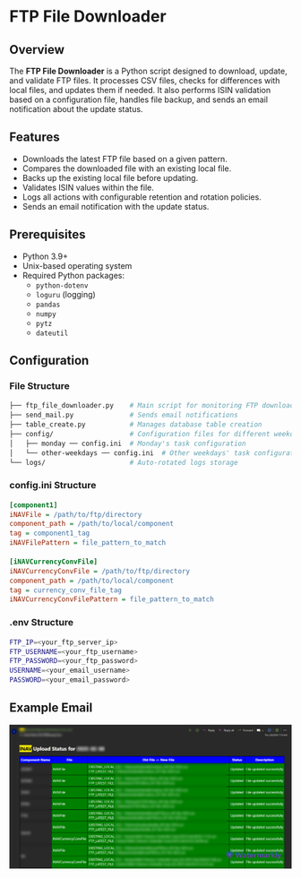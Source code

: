 # FTP File Downloader

## Overview

The **FTP File Downloader** is a Python script designed to download, update, and validate FTP files. It processes CSV files, checks for differences with local files, and updates them if needed. It also performs ISIN validation based on a configuration file, handles file backup, and sends an email notification about the update status.

## Features

- Downloads the latest FTP file based on a given pattern.
- Compares the downloaded file with an existing local file.
- Backs up the existing local file before updating.
- Validates ISIN values within the file.
- Logs all actions with configurable retention and rotation policies.
- Sends an email notification with the update status.

## Prerequisites

- Python 3.9+
- Unix-based operating system
- Required Python packages:
  - `python-dotenv`
  - `loguru` (logging)
  - `pandas`
  - `numpy`
  - `pytz`
  - `dateutil`

## Configuration

### File Structure

```bash
├── ftp_file_downloader.py    # Main script for monitoring FTP downloads
├── send_mail.py              # Sends email notifications
├── table_create.py           # Manages database table creation
├── config/                   # Configuration files for different weekdays
│   ├── monday ── config.ini  # Monday's task configuration
│   └── other-weekdays ── config.ini  # Other weekdays' task configurations
└── logs/                     # Auto-rotated logs storage
```

### config.ini Structure

```ini
[component1]
iNAVFile = /path/to/ftp/directory
component_path = /path/to/local/component
tag = component1_tag
iNAVFilePattern = file_pattern_to_match

[iNAVCurrencyConvFile]
iNAVCurrencyConvFile = /path/to/ftp/directory
component_path = /path/to/local/component
tag = currency_conv_file_tag
iNAVCurrencyConvFilePattern = file_pattern_to_match
```

### .env Structure

```bash
FTP_IP=<your_ftp_server_ip>
FTP_USERNAME=<your_ftp_username>
FTP_PASSWORD=<your_ftp_password>
USERNAME=<your_email_username>
PASSWORD=<your_email_password>
```

## Example Email

![Email Template](./images/ftp-file-downloader.png)
